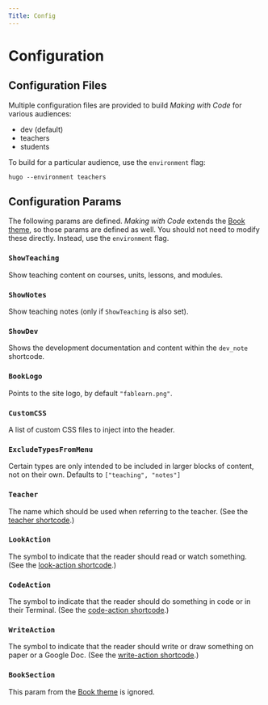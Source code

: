 ```yaml
---
Title: Config
---
```


# Configuration

## Configuration Files

Multiple configuration files are provided to build 
*Making with Code* for various audiences:

- dev (default)
- teachers
- students

To build for a particular audience, use the `environment` flag:

```shell
hugo --environment teachers
```

## Configuration Params

The following params are defined. *Making with Code* extends the 
[Book theme](https://github.com/alex-shpak/hugo-book), so those params are
defined as well. You should not need to modify these directly. Instead, use the
`environment` flag.

### `ShowTeaching`
Show teaching content on courses, units, lessons, and modules.

### `ShowNotes`
Show teaching notes (only if `ShowTeaching` is also set).

### `ShowDev`
Shows the development documentation and content within the `dev_note`
shortcode.

### `BookLogo` 
Points to the site logo, by default `"fablearn.png"`.

### `CustomCSS`
A list of custom CSS files to inject into the header.

### `ExcludeTypesFromMenu`
Certain types are only intended to be included in larger blocks of content,
not on their own. Defaults to `["teaching", "notes"]`

### `Teacher` 
The name which should be used when referring to the teacher. (See the 
[teacher shortcode](dev/syntax.md#teacher).)

### `LookAction`
The symbol to indicate that the reader should read or watch something. (See the
[look-action shortcode](dev/syntax.md#LookAction).)

### `CodeAction`
The symbol to indicate that the reader should do something in code or in their Terminal. (See the
[code-action shortcode](dev/syntax.md#CodeAction).)

### `WriteAction`
The symbol to indicate that the reader should write or draw something on paper or a Google Doc. (See the
[write-action shortcode](dev/syntax.md#WriteAction).)

### `BookSection`
This param from the [Book theme](https://github.com/alex-shpak/hugo-book) is
ignored.


